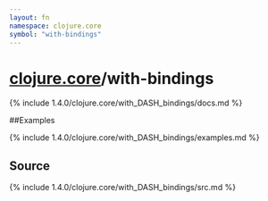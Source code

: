 ```yaml
---
layout: fn
namespace: clojure.core
symbol: "with-bindings"
---
```


# [clojure.core](../)/with-bindings

{% include 1.4.0/clojure.core/with_DASH_bindings/docs.md %}

##Examples

{% include 1.4.0/clojure.core/with_DASH_bindings/examples.md %}
## Source
{% include 1.4.0/clojure.core/with_DASH_bindings/src.md %}

